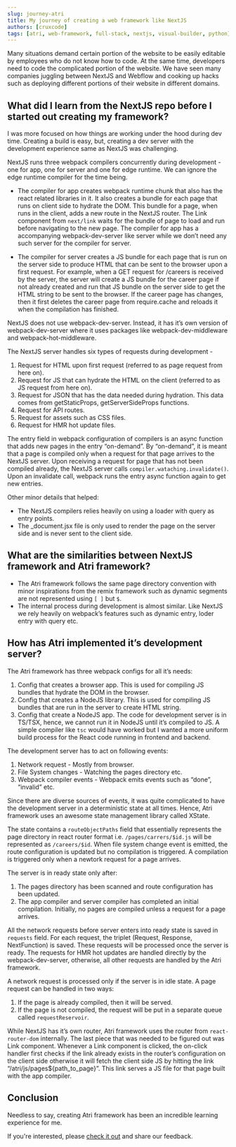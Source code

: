 ```yaml
---
slug: journey-atri
title: My journey of creating a web framework like NextJS
authors: [cruxcode]
tags: [atri, web-framework, full-stack, nextjs, visual-builder, python]
---
```


Many situations demand certain portion of the website to be easily editable by employees who do not know how to code. At the same time, developers need to code the complicated portion of the website. We have seen many companies juggling between NextJS and Webflow and cooking up hacks such as deploying different portions of their website in different domains.

## What did I learn from the NextJS repo before I started out creating my framework?

I was more focused on how things are working under the hood during dev time. Creating a build is easy, but, creating a dev server with the development experience same as NextJS was challenging.

NextJS runs three webpack compilers concurrently during development - one for app, one for server and one for edge runtime. We can ignore the edge runtime compiler for the time being.

- The compiler for app creates webpack runtime chunk that also has the react related libraries in it. It also creates a bundle for each page that runs on client side to hydrate the DOM. This bundle for a page, when runs in the client, adds a new route in the NextJS router. The Link component from `next/link` waits for the bundle of page to load and run before navigating to the new page. The compiler for app has a accompanying webpack-dev-server like server while we don’t need any such server for the compiler for server.

- The compiler for server creates a JS bundle for each page that is run on the server side to produce HTML that can be sent to the browser upon a first request. For example, when a GET request for /careers is received by the server, the server will create a JS bundle for the career page if not already created and run that JS bundle on the server side to get the HTML string to be sent to the browser. If the career page has changes, then it first deletes the career page from require.cache and reloads it when the compilation has finished.

NextJS does not use webpack-dev-server. Instead, it has it’s own version of webpack-dev-server where it uses packages like webpack-dev-middleware and webpack-hot-middleware.

The NextJS server handles six types of requests during development -

1. Request for HTML upon first request (referred to as page request from here on).
2. Request for JS that can hydrate the HTML on the client (referred to as JS request from here on).
3. Request for JSON that has the data needed during hydration. This data comes from getStaticProps, getServerSideProps functions.
4. Request for API routes.
5. Request for assets such as CSS files.
6. Request for HMR hot update files.

The entry field in webpack configuration of compilers is an async function that adds new pages in the entry “on-demand”. By “on-demand”, it is meant that a page is compiled only when a request for that page arrives to the NextJS server. Upon receiving a request for page that has not been compiled already, the NextJS server calls `compiler.wataching.invalidate()`. Upon an invalidate call, webpack runs the entry async function again to get new entries.

Other minor details that helped:
- The NextJS compilers relies heavily on using a loader with query as entry points.
- The _document.jsx file is only used to render the page on the server side and is never sent to the client side.

## What are the similarities between NextJS framework and Atri framework?

- The Atri framework follows the same page directory convention with minor inspirations from the remix framework such as dynamic segments are not represented using `[ ]` but `$`.
- The internal process during development is almost similar. Like NextJS we rely heavily on webpack’s features such as dynamic entry, loder entry with query etc.

## How has Atri implemented it’s development server?

The Atri framework has three webpack configs for all it’s needs:
1. Config that creates a browser app. This is used for compiling JS bundles that hydrate the DOM in the browser.
2. Config that creates a NodeJS library. This is used for compiling JS bundles that are run in the server to create HTML string.
3. Config that create a NodeJS app. The code for development server is in TS/TSX, hence, we cannot run it in NodeJS until it’s compiled to JS. A simple compiler like `tsc` would have worked but I wanted a more uniform build process for the React code running in frontend and backend.

The development server has to act on following events:
1. Network request - Mostly from browser.
2. File System changes - Watching the pages directory etc.
3. Webpack compiler events - Webpack emits events such as “done”, “invalid” etc.

Since there are diverse sources of events, it was quite complicated to have the development server in a deterministic state at all times. Hence, Atri framework uses an awesome state management library called XState.

The state contains a `routeObjectPaths` field that essentially represents the page directory in react router format i.e. `/pages/carrers/$id.js` will be represented as `/careers/$id`. When file system change event is emitted, the route configuration is updated but no compilation is triggered. A compilation is triggered only when a newtork request for a page arrives.

The server is in ready state only after:
1. The pages directory has been scanned and route configuration has been updated.
2. The app compiler and server compiler has completed an initial compilation. Initially, no pages are compiled unless a request for a page arrives.

All the network requests before server enters into ready state is saved in `requests` field. For each request, the triplet (Request, Response, NextFunction) is saved. These requests will be processed once the server is ready. The requests for HMR hot updates are handled directly by the webpack-dev-server, otherwise, all other requests are handled by the Atri framework.

A network request is processed only if the server is in idle state. A page request can be handled in two ways:
1. If the page is already compiled, then it will be served.
2. If the page is not compiled, the request will be put in a separate queue called `requestReservoir`.

While NextJS has it’s own router, Atri framework uses the router from `react-router-dom` internally. The last piece that was needed to be figured out was Link component. Whenever a Link component is clicked, the on-click handler first checks if the link already exists in the router’s configuration on the client side otherwise it will fetch the client side JS by hitting the link “/atri/js/pages${path_to_page}”. This link serves a JS file for that page built with the app compiler.

## Conclusion

Needless to say, creating Atri framework has been an incredible learning experience for me. 

If you're interested, please [check it out](/docs/getting-started/) and share our feedback. 
